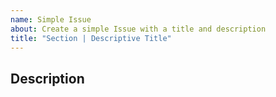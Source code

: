 ```yaml
---
name: Simple Issue
about: Create a simple Issue with a title and description
title: "Section | Descriptive Title"
---
```


## Description
<!--- Describe the issue -->
